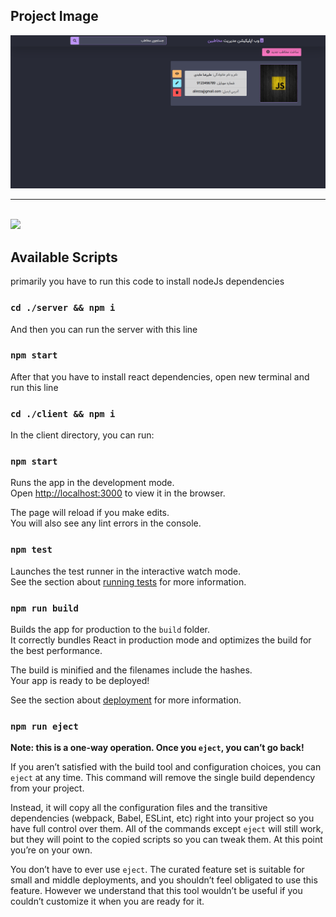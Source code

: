 ## Project Image

<img src="./image/مدیریت مخاطبین - Brave 10_3_2022 4_02_38 PM.png" alt="project image" />

<br />
<hr/>
<br />

<img src="./image/Contact-manager_README.md at master · 0AliReza0_Contact-manager - Brave 10_3_2022 4_09_30 PM.png">

## Available Scripts

primarily you have to run this code to install nodeJs dependencies

### `cd ./server && npm i`

And then you can run the server with this line

### `npm start`

After that you have to install react dependencies, open new terminal and run this line

### `cd ./client && npm i`

In the client directory, you can run:

### `npm start`

Runs the app in the development mode.\
Open [http://localhost:3000](http://localhost:3000) to view it in the browser.

The page will reload if you make edits.\
You will also see any lint errors in the console.

### `npm test`

Launches the test runner in the interactive watch mode.\
See the section about [running tests](https://facebook.github.io/create-react-app/docs/running-tests) for more information.

### `npm run build`

Builds the app for production to the `build` folder.\
It correctly bundles React in production mode and optimizes the build for the best performance.

The build is minified and the filenames include the hashes.\
Your app is ready to be deployed!

See the section about [deployment](https://facebook.github.io/create-react-app/docs/deployment) for more information.

### `npm run eject`

**Note: this is a one-way operation. Once you `eject`, you can’t go back!**

If you aren’t satisfied with the build tool and configuration choices, you can `eject` at any time. This command will remove the single build dependency from your project.

Instead, it will copy all the configuration files and the transitive dependencies (webpack, Babel, ESLint, etc) right into your project so you have full control over them. All of the commands except `eject` will still work, but they will point to the copied scripts so you can tweak them. At this point you’re on your own.

You don’t have to ever use `eject`. The curated feature set is suitable for small and middle deployments, and you shouldn’t feel obligated to use this feature. However we understand that this tool wouldn’t be useful if you couldn’t customize it when you are ready for it.
